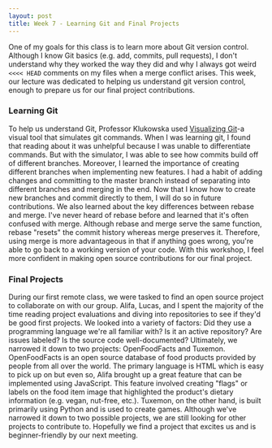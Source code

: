 ```yaml
---
layout: post
title: Week 7 - Learning Git and Final Projects
---
```


One of my goals for this class is to learn more about Git version control. Although I know Git basics (e.g. add, commits, pull requests), I don't understand why they worked the way they did and why I always got weird ```<<<< HEAD``` comments on my files when a merge conflict arises. This week, our lecture was dedicated to helping us understand git version control, enough to prepare us for our final project contributions.

### Learning Git
To help us understand Git, Professor Klukowska used [Visualizing Git](https://git-school.github.io/visualizing-git/)-a visual tool that simulates git commands. When I was learning git, I found that reading about it was unhelpful because I was unable to differentiate commands. But with the simulator, I was able to see how commits build off of different branches. Moreover, I learned the importance of creating different branches when implementing new features. I had a habit of adding changes and committing to the master branch instead of separating into different branches and merging in the end. Now that I know how to create new branches and commit directly to them, I will do so in future contributions. We also learned about the key differences between rebase and merge. I've never heard of rebase before and learned that it's often confused with merge. Although rebase and merge serve the same function, rebase "resets" the commit history whereas merge preserves it. Therefore, using merge is more advantageous in that if anything goes wrong, you're able to go back to a working version of your code. With this workshop, I feel more confident in making open source contributions for our final project.

### Final Projects 
During our first remote class, we were tasked to find an open source project to collaborate on with our group. Alifa, Lucas, and I spent the majority of the time reading project evaluations and diving into repositories to see if they'd be good first projects. We looked into a variety of factors: Did they use a programming language we're all familiar with? Is it an active repository? Are issues labeled? Is the source code well-documented? Ultimately, we narrowed it down to two projects: OpenFoodFacts and Tuxemon. OpenFoodFacts is an open source database of food products provided by people from all over the world. The primary language is HTML which is easy to pick up on but even so, Alifa brought up a great feature that can be implemented using JavaScript. This feature involved creating "flags" or labels on the food item image that highlighted the product's dietary information (e.g. vegan, nut-free, etc.). Tuxemon, on the other hand, is built primarily using Python and is used to create games. Although we've narrowed it down to two possible projects, we are still looking for other projects to contribute to. Hopefully we find a project that excites us and is beginner-friendly by our next meeting. 
